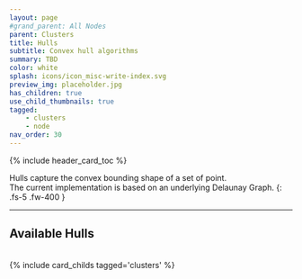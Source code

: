 ```yaml
---
layout: page
#grand_parent: All Nodes
parent: Clusters
title: Hulls
subtitle: Convex hull algorithms
summary: TBD
color: white
splash: icons/icon_misc-write-index.svg
preview_img: placeholder.jpg
has_children: true
use_child_thumbnails: true
tagged: 
    - clusters
    - node
nav_order: 30
---
```


{% include header_card_toc %}

Hulls capture the convex bounding shape of a set of point.  
The current implementation is based on an underlying Delaunay Graph.
{: .fs-5 .fw-400 } 

---
## Available Hulls
<br>
{% include card_childs tagged='clusters' %}

